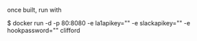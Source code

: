 once built, run with

$ docker run -d -p 80:8080 -e la1apikey="" -e slackapikey="" -e hookpassword="" clifford 
